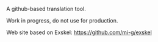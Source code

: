 
A github-based translation tool.

Work in progress, do not use for production.

Web site based on Exskel: https://github.com/mi-g/exskel
